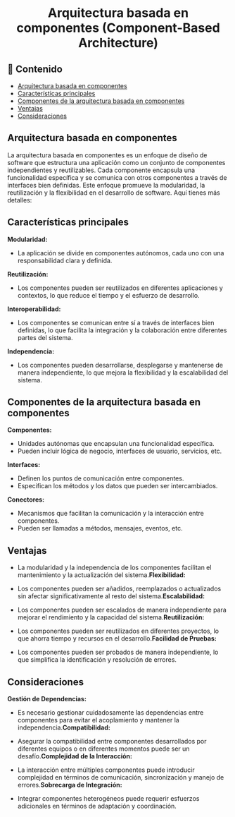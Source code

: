 <h1 align="center">Arquitectura basada en componentes (Component-Based Architecture)</h1>

<h2>📑 Contenido</h2>

- [Arquitectura basada en componentes](#arquitectura-basada-en-componentes)
- [Características principales](#características-principales)
- [Componentes de la arquitectura basada en componentes](#componentes-de-la-arquitectura-basada-en-componentes)
- [Ventajas](#ventajas)
- [Consideraciones](#consideraciones)

## Arquitectura basada en componentes

La arquitectura basada en componentes es un enfoque de diseño de software que estructura una aplicación como un conjunto de componentes independientes y reutilizables. Cada componente encapsula una funcionalidad específica y se comunica con otros componentes a través de interfaces bien definidas. Este enfoque promueve la modularidad, la reutilización y la flexibilidad en el desarrollo de software. Aquí tienes más detalles:

## Características principales

**Modularidad:**

- La aplicación se divide en componentes autónomos, cada uno con una responsabilidad clara y definida.

**Reutilización:**

- Los componentes pueden ser reutilizados en diferentes aplicaciones y contextos, lo que reduce el tiempo y el esfuerzo de desarrollo.

**Interoperabilidad:**

- Los componentes se comunican entre sí a través de interfaces bien definidas, lo que facilita la integración y la colaboración entre diferentes partes del sistema.

**Independencia:**

- Los componentes pueden desarrollarse, desplegarse y mantenerse de manera independiente, lo que mejora la flexibilidad y la escalabilidad del sistema.

## Componentes de la arquitectura basada en componentes

**Componentes:**

- Unidades autónomas que encapsulan una funcionalidad específica.
- Pueden incluir lógica de negocio, interfaces de usuario, servicios, etc.

**Interfaces:**

- Definen los puntos de comunicación entre componentes.
- Especifican los métodos y los datos que pueden ser intercambiados.

**Conectores:**

- Mecanismos que facilitan la comunicación y la interacción entre componentes.
- Pueden ser llamadas a métodos, mensajes, eventos, etc.

## Ventajas

- La modularidad y la independencia de los componentes facilitan el mantenimiento y la actualización del sistema.**Flexibilidad:**

- Los componentes pueden ser añadidos, reemplazados o actualizados sin afectar significativamente al resto del sistema.**Escalabilidad:**

- Los componentes pueden ser escalados de manera independiente para mejorar el rendimiento y la capacidad del sistema.**Reutilización:**

- Los componentes pueden ser reutilizados en diferentes proyectos, lo que ahorra tiempo y recursos en el desarrollo.**Facilidad de Pruebas:**

- Los componentes pueden ser probados de manera independiente, lo que simplifica la identificación y resolución de errores.

## Consideraciones

**Gestión de Dependencias:**

- Es necesario gestionar cuidadosamente las dependencias entre componentes para evitar el acoplamiento y mantener la independencia.**Compatibilidad:**

- Asegurar la compatibilidad entre componentes desarrollados por diferentes equipos o en diferentes momentos puede ser un desafío.**Complejidad de la Interacción:**

- La interacción entre múltiples componentes puede introducir complejidad en términos de comunicación, sincronización y manejo de errores.**Sobrecarga de Integración:**

- Integrar componentes heterogéneos puede requerir esfuerzos adicionales en términos de adaptación y coordinación.
